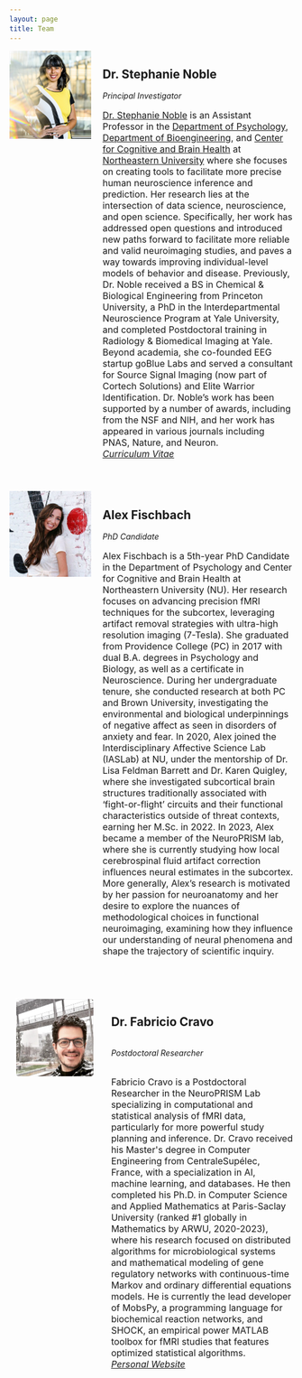 ```yaml
---
layout: page
title: Team
---
```


<div style="display: flex; align-items: top; margin-bottom: 40px;">
    <div style="flex: 30%; margin-right: 20px;">
        <img src="img/steph.png" alt="Stephanie Noble" width="250">
    </div>
    <div style="flex: 70%;">
        <h2>Dr. Stephanie Noble</h2>
        <div style="font-style: italic;">Principal Investigator</div>
        <p style="font-size: 16px;"><a href="https://cos.northeastern.edu/psychology/">Dr. Stephanie Noble</a> is an Assistant Professor in the <a href="https://cos.northeastern.edu/psychology/">Department of Psychology</a>, <a href="https://bioe.northeastern.edu/">Department of Bioengineering</a>, and <a href="https://web.northeastern.edu/cbhlab/">Center for Cognitive and Brain Health</a> at <a href="https://www.northeastern.edu/">Northeastern University</a> where she focuses on creating tools to facilitate more precise human neuroscience inference and prediction. Her research lies at the intersection of data science, neuroscience, and open science. Specifically, her work has addressed open questions and introduced new paths forward to facilitate more reliable and valid neuroimaging studies, and paves a way towards improving individual-level models of behavior and disease. Previously, Dr. Noble received a BS in Chemical & Biological Engineering from Princeton University, a PhD in the Interdepartmental Neuroscience Program at Yale University, and completed Postdoctoral training in Radiology & Biomedical Imaging at Yale. Beyond academia, she co-founded EEG startup goBlue Labs and served a consultant for Source Signal Imaging (now part of Cortech Solutions) and Elite Warrior Identification. Dr. Noble’s work has been supported by a number of awards, including from the NSF and NIH, and her work has appeared in various journals including PNAS, Nature, and Neuron.
        <br><i><a href="/img/SMN_CV.pdf">Curriculum Vitae</a></i>
        </p>
    </div>
</div>

<div style="display: flex; align-items: top; margin-bottom: 40px;">
    <div style="flex: 30%; margin-right: 20px;">
        <img src="img/alex.jpeg" alt="Alex Fischbach" width="250">
    </div>
    <div style="flex: 70%;">
        <h2>Alex Fischbach</h2>
        <div style="font-style: italic;">PhD Candidate</div>
        <p style="font-size: 16px;">Alex Fischbach is a 5th-year PhD Candidate in the Department of Psychology and Center for Cognitive and Brain Health at Northeastern University (NU). Her research focuses on advancing precision fMRI techniques for the subcortex, leveraging artifact removal strategies with ultra-high resolution imaging (7-Tesla). She graduated from Providence College (PC) in 2017 with dual B.A. degrees in Psychology and Biology, as well as a certificate in Neuroscience. During her undergraduate tenure, she conducted research at both PC and Brown University, investigating the environmental and biological underpinnings of negative affect as seen in disorders of anxiety and fear. In 2020, Alex joined the Interdisciplinary Affective Science Lab (IASLab) at NU, under the mentorship of Dr. Lisa Feldman Barrett and Dr. Karen Quigley, where she investigated subcortical brain structures traditionally associated with ‘fight-or-flight’ circuits and their functional characteristics outside of threat contexts, earning her M.Sc. in 2022. In 2023, Alex became a member of the NeuroPRISM lab, where she is currently studying how local cerebrospinal fluid artifact correction influences neural estimates in the subcortex. More generally, Alex’s research is motivated by her passion for neuroanatomy and her desire to explore the nuances of methodological choices in functional neuroimaging, examining how they influence our understanding of neural phenomena and shape the trajectory of scientific inquiry.</p>
    </div>
</div>

<div style="display: flex; align-items: top; margin-bottom: 40px;">
    <div style="flex: 30%; margin-right: 20px;">
        <img src="img/FC.png" alt="Fabricio Cravo" width="250">
    </div>
    <div style="flex: 70%;">
        <h2>Dr. Fabricio Cravo</h2>
        <div style="font-style: italic;">Postdoctoral Researcher</div>
        <p style="font-size: 16px;">Fabricio Cravo is a Postdoctoral Researcher in the NeuroPRISM Lab specializing in computational and statistical analysis of fMRI data, particularly for more powerful study planning and inference. Dr. Cravo received his Master's degree in Computer Engineering from CentraleSupélec, France, with a specialization in AI, machine learning, and databases. He then completed his Ph.D. in Computer Science and Applied Mathematics at Paris-Saclay University (ranked #1 globally in Mathematics by ARWU, 2020-2023), where his research focused on distributed algorithms for microbiological systems and mathematical modeling of gene regulatory networks with continuous-time Markov and ordinary differential equations models. He is currently the lead developer of MobsPy, a programming language for biochemical reaction networks, and SHOCK, an empirical power MATLAB toolbox for fMRI studies that features optimized statistical algorithms.
        <br><i><a href="https://fabriciocravo.github.io">Personal Website</a></i>
        </p>
    </div>
</div>
